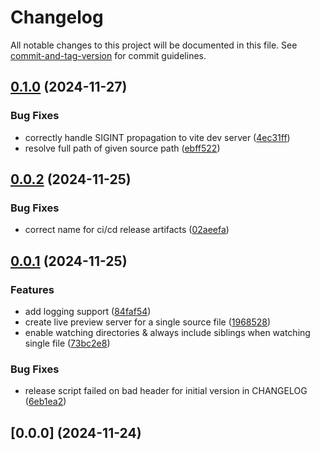 # Changelog

All notable changes to this project will be documented in this file. See [commit-and-tag-version](https://github.com/absolute-version/commit-and-tag-version) for commit guidelines.

## [0.1.0](https://github.com/andrew-chang-dewitt/mdpub/compare/v0.0.2...v0.1.0) (2024-11-27)


### Bug Fixes

* correctly handle SIGINT propagation to vite dev server ([4ec31ff](https://github.com/andrew-chang-dewitt/mdpub/commit/4ec31fffe6f62cd400bb2661196581f5abbf2d39))
* resolve full path of given source path ([ebff522](https://github.com/andrew-chang-dewitt/mdpub/commit/ebff5224cad48262ea625c23496108f8054e04ab))

## [0.0.2](https://github.com/andrew-chang-dewitt/mdpub/compare/v0.0.1...v0.0.2) (2024-11-25)


### Bug Fixes

* correct name for ci/cd release artifacts ([02aeefa](https://github.com/andrew-chang-dewitt/mdpub/commit/02aeefada6e1a269a9bc532dbbf7c719f7e22e85))

## [0.0.1](https://github.com/andrew-chang-dewitt/mdpub/compare/v0.0.0...v0.0.1) (2024-11-25)


### Features

* add logging support ([84faf54](https://github.com/andrew-chang-dewitt/mdpub/commit/84faf5400fcc413258fc1a04fd3bc721358dc911))
* create live preview server for a single source file ([1968528](https://github.com/andrew-chang-dewitt/mdpub/commit/1968528efddad76801b9568b0a2dae9a804f9d50))
* enable watching directories & always include siblings when watching single file ([73bc2e8](https://github.com/andrew-chang-dewitt/mdpub/commit/73bc2e8eecc584108ee8a470899651d1072c799b))


### Bug Fixes

* release script failed on bad header for initial version in CHANGELOG ([6eb1ea2](https://github.com/andrew-chang-dewitt/mdpub/commit/6eb1ea2a45695e0e35670d4978d8df78ae89b4a1))

## [0.0.0] (2024-11-24)
